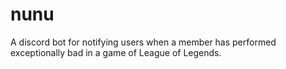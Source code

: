 # nunu
A discord bot for notifying users when a member has performed exceptionally bad in a game of League of Legends.
